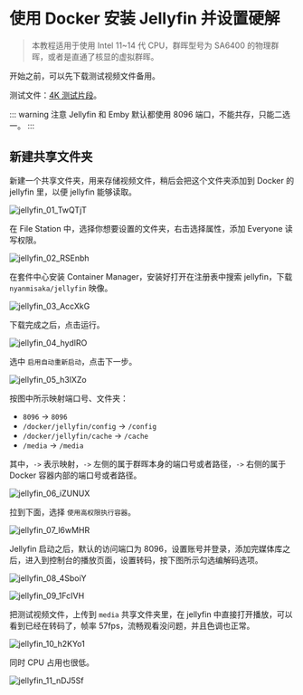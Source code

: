 # 使用 Docker 安装 Jellyfin 并设置硬解

> 本教程适用于使用 Intel 11~14 代 CPU，群晖型号为 SA6400 的物理群晖，或者是直通了核显的虚拟群晖。

开始之前，可以先下载测试视频文件备用。

测试文件：[4K 测试片段](https://pan.quark.cn/s/93f22dd409d8)。

::: warning 注意
Jellyfin 和 Emby 默认都使用 8096 端口，不能共存，只能二选一。
:::

## 新建共享文件夹

新建一个共享文件夹，用来存储视频文件，稍后会把这个文件夹添加到 Docker 的 jellyfin 里，以便 jellyfin 能够读取。

![jellyfin_01_TwQTjT](https://img.slarker.me/wiki/jellyfin_01_TwQTjT.png)

在 File Station 中，选择你想要设置的文件夹，右击选择属性，添加 Everyone 读写权限。

![jellyfin_02_RSEnbh](https://img.slarker.me/wiki/jellyfin_02_RSEnbh.png)

在套件中心安装 Container Manager，安装好打开在注册表中搜索 jellyfin，下载 `nyanmisaka/jellyfin` 映像。

![jellyfin_03_AccXkG](https://img.slarker.me/wiki/jellyfin_03_AccXkG.png)

下载完成之后，点击运行。

![jellyfin_04_hydlRO](https://img.slarker.me/wiki/jellyfin_04_hydlRO.png)

选中 `启用自动重新启动`，点击下一步。

![jellyfin_05_h3lXZo](https://img.slarker.me/wiki/jellyfin_05_h3lXZo.png)

按图中所示映射端口号、文件夹：
- `8096` -> `8096`
- `/docker/jellyfin/config` -> `/config`
- `/docker/jellyfin/cache` -> `/cache`
- `/media` -> `/media`

其中，`->` 表示映射，`->` 左侧的属于群晖本身的端口号或者路径，`->` 右侧的属于 Docker 容器内部的端口号或者路径。

![jellyfin_06_iZUNUX](https://img.slarker.me/wiki/jellyfin_06_iZUNUX.png)

拉到下面，选择 `使用高权限执行容器`。

![jellyfin_07_l6wMHR](https://img.slarker.me/wiki/jellyfin_07_l6wMHR.png)

Jellyfin 启动之后，默认的访问端口为 8096，设置账号并登录，添加完媒体库之后，进入到控制台的播放页面，设置转码，按下图所示勾选编解码选项。

![jellyfin_08_4SboiY](https://img.slarker.me/wiki/jellyfin_08_4SboiY.png)

![jellyfin_09_1FcIVH](https://img.slarker.me/wiki/jellyfin_09_1FcIVH.png)

把测试视频文件，上传到 `media` 共享文件夹里，在 jellyfin 中直接打开播放，可以看到已经在转码了，帧率 57fps，流畅观看没问题，并且色调也正常。

![jellyfin_10_h2KYo1](https://img.slarker.me/wiki/jellyfin_10_h2KYo1.png)

同时 CPU 占用也很低。

![jellyfin_11_nDJ5Sf](https://img.slarker.me/wiki/jellyfin_11_nDJ5Sf.png)